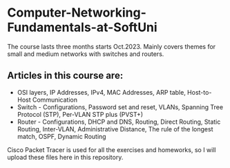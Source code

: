 # Computer-Networking-Fundamentals-at-SoftUni
The course lasts three months starts Oct.2023. Mainly covers themes for small and medium networks with switches and routers.
## Articles in this course are:
- OSI layers, IP Addresses, IPv4, MAC Addresses, ARP table,  Host-to-Host Communication 
- Switch - Configurations, Password set and reset, VLANs, Spanning Tree Protocol (STP), Per-VLAN STP plus (PVST+)
- Router - Configurations, DHCP and DNS, Routing, Direct Routing, Static Routing, Inter-VLAN, Administrative Distance, The rule of the longest match, OSPF,
Dynamic Routing

Cisco Packet Tracer is used for all the exercises and homeworks, so I will upload these files here in this repository.

